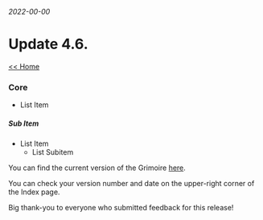 _2022-00-00_
# Update 4.6.

[<< Home](https://grimoireofheart.github.io)

### Core
* List Item

##### Sub Item
* List Item
	* List Subitem

You can find the current version of the Grimoire [here](https://github.com/grimoireofheart/grimoireofheart.github.io/raw/main/Resources/Grimoire%20of%20the%20Heart%20[Core%20Rulebook].pdf).

You can check your version number and date on the upper-right corner of the Index page.

Big thank-you to everyone who submitted feedback for this release!
